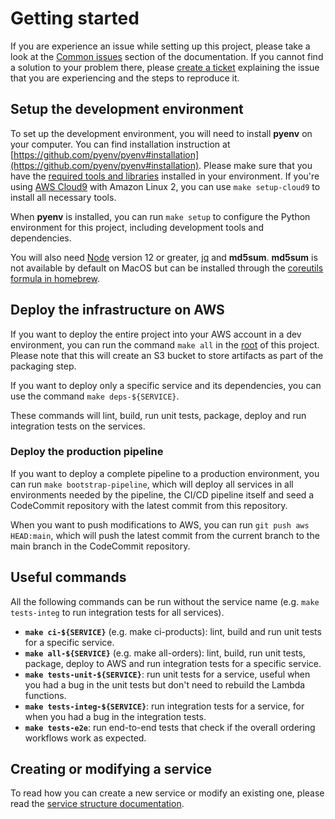 Getting started
===============

If you are experience an issue while setting up this project, please take a look at the [Common issues](common_issues.md) section of the documentation. If you cannot find a solution to your problem there, please [create a ticket](https://github.com/aws-samples/aws-serverless-ecommerce-platform/issues/new) explaining the issue that you are experiencing and the steps to reproduce it.

## Setup the development environment

To set up the development environment, you will need to install __pyenv__ on your computer. You can find installation instruction at [https://github.com/pyenv/pyenv#installation](https://github.com/pyenv/pyenv#installation). Please make sure that you have the [required tools and libraries](https://github.com/pyenv/pyenv/wiki/Common-build-problems) installed in your environment. If you're using [AWS Cloud9](https://aws.amazon.com/cloud9/) with Amazon Linux 2, you can use `make setup-cloud9` to install all necessary tools.

When __pyenv__ is installed, you can run `make setup` to configure the Python environment for this project, including development tools and dependencies.

You will also need [Node](https://nodejs.org/en/) version 12 or greater, [jq](https://stedolan.github.io/jq/) and __md5sum__. __md5sum__ is not available by default on MacOS but can be installed through the [coreutils formula in homebrew](https://formulae.brew.sh/formula/coreutils).

## Deploy the infrastructure on AWS

If you want to deploy the entire project into your AWS account in a dev environment, you can run the command `make all` in the [root](../) of this project. Please note that this will create an S3 bucket to store artifacts as part of the packaging step.

If you want to deploy only a specific service and its dependencies, you can use the command `make deps-${SERVICE}`.

These commands will lint, build, run unit tests, package, deploy and run integration tests on the services.

### Deploy the production pipeline

If you want to deploy a complete pipeline to a production environment, you can run `make bootstrap-pipeline`, which will deploy all services in all environments needed by the pipeline, the CI/CD pipeline itself and seed a CodeCommit repository with the latest commit from this repository.

When you want to push modifications to AWS, you can run `git push aws HEAD:main`, which will push the latest commit from the current branch to the main branch in the CodeCommit repository.

## Useful commands

All the following commands can be run without the service name (e.g. `make tests-integ` to run integration tests for all services).

* __`make ci-${SERVICE}`__ (e.g. make ci-products): lint, build and run unit tests for a specific service.
* __`make all-${SERVICE}`__ (e.g. make all-orders): lint, build, run unit tests, package, deploy to AWS and run integration tests for a specific service.
* __`make tests-unit-${SERVICE}`__: run unit tests for a service, useful when you had a bug in the unit tests but don't need to rebuild the Lambda functions.
* __`make tests-integ-${SERVICE}`__: run integration tests for a service, for when you had a bug in the integration tests.
* __`make tests-e2e`__: run end-to-end tests that check if the overall ordering workflows work as expected.

## Creating or modifying a service

To read how you can create a new service or modify an existing one, please read the [service structure documentation](service_structure.md).
